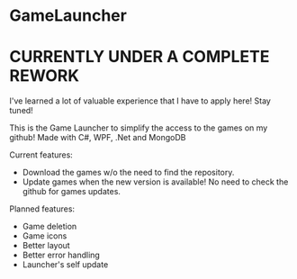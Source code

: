 # GameLauncher

# CURRENTLY UNDER A COMPLETE REWORK
I've learned a lot of valuable experience that I have to apply here! Stay tuned!

This is the Game Launcher to simplify the access to the games on my github!
Made with C#, WPF, .Net and MongoDB

Current features:
- Download the games w/o the need to find the repository.
- Update games when the new version is available! No need to check the github for games updates.

Planned features:
- Game deletion
- Game icons
- Better layout
- Better error handling
- Launcher's self update
